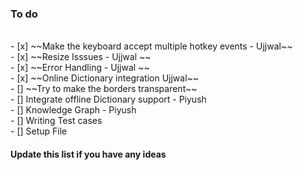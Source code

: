 <h3>To do </h3> <br/>
- [x] ~~Make the keyboard accept multiple hotkey events - Ujjwal~~<br/>
- [x] ~~Resize Isssues - Ujjwal ~~<br/>
- [x] ~~Error Handling - Ujjwal ~~<br/>
- [x] ~~Online Dictionary integration  Ujjwal~~<br/>
- [] ~~Try to make the borders transparent~~<br/>
- [] Integrate offline Dictionary support - Piyush<br/>
- [] Knowledge Graph - Piyush<br/>
- [] Writing Test cases <br/>
- [] Setup File <br/> 
<h4> Update this list if you have any ideas </h4>
